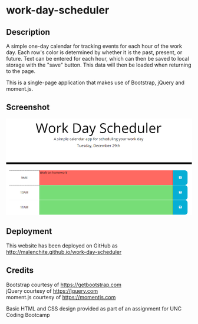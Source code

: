 # work-day-scheduler

## Description
A simple one-day calendar for tracking events for each hour of the work day. Each row's color is determined by whether it is the past, present, or future. Text can be entered for each hour, which can then be saved to local storage with the "save" button. This data will then be loaded when returning to the page.

This is a single-page application that makes use of Bootstrap, jQuery and moment.js.

## Screenshot
![Screenshot](assets/images/screenshot.png)

## Deployment
This website has been deployed on GitHub as http://malenchite.github.io/work-day-scheduler

## Credits
Bootstrap courtesy of https://getbootstrap.com  
jQuery courtesy of https://jquery.com  
moment.js courtesy of https://momentjs.com  

Basic HTML and CSS design provided as part of an assignment for UNC Coding Bootcamp